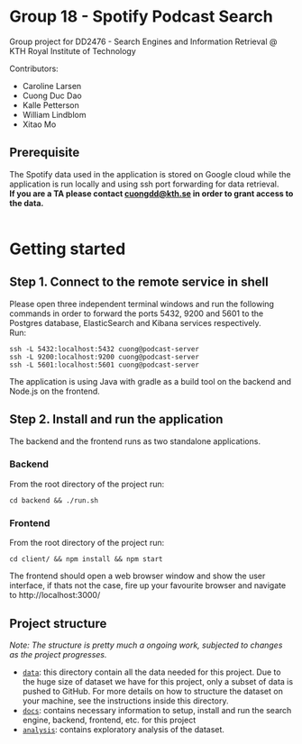 # Group 18 - Spotify Podcast Search

Group project for DD2476 - Search Engines and Information Retrieval @ KTH Royal Institute of Technology

Contributors:
- Caroline Larsen
- Cuong Duc Dao
- Kalle Petterson
- William Lindblom
- Xitao Mo

## Prerequisite
The Spotify data used in the application is stored on Google cloud while the application is run locally and using ssh port forwarding for data retrieval.</br>
**If you are a TA please contact cuongdd@kth.se in order to grant access to the data.** 
<br/><br/>
# Getting started
## Step 1. Connect to the remote service in shell
Please open three independent terminal windows and run the following commands in order to forward the ports 5432, 9200 and 5601 to the Postgres database, ElasticSearch and Kibana services respectively.</br>
Run:
```
ssh -L 5432:localhost:5432 cuong@podcast-server
ssh -L 9200:localhost:9200 cuong@podcast-server
ssh -L 5601:localhost:5601 cuong@podcast-server
```
The application is using Java with gradle as a build tool on the backend and Node.js on the frontend.

## Step 2. Install and run the application
The backend and the frontend runs as two standalone applications. 
### Backend
From the root directory of the project run: 
```
cd backend && ./run.sh
```
### Frontend
From the root directory of the project run: 
```
cd client/ && npm install && npm start
```
The frontend should open a web browser window and show the user interface, if thats not the case, fire up your favourite browser and navigate to http://localhost:3000/

## Project structure

_Note: The structure is pretty much a ongoing work, subjected to changes as the project progresses._

- [`data`](./data): this directory contain all the data needed for this project. Due to the huge size of dataset we have for this project, only a subset of data is pushed to GitHub. For more details on how to structure the dataset on your machine, see the instructions inside this directory.
- [`docs`](./docs): contains necessary information to setup, install and run the search engine, backend, frontend, etc. for this project
- [`analysis`](./analysis): contains exploratory analysis of the dataset.

